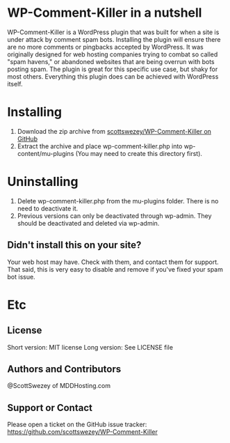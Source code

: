 # WP-Comment-Killer in a nutshell
WP-Comment-Killer is a WordPress plugin that was built for when a site is under attack by comment spam bots. Installing the plugin will ensure there are no more comments or pingbacks accepted by WordPress. It was originally designed for web hosting companies trying to combat so called "spam havens," or abandoned websites that are being overrun with bots posting spam. The plugin is great for this specific use case, but shaky for most others. Everything this plugin does can be achieved with WordPress itself.

# Installing
1. Download the zip archive from [scottswezey/WP-Comment-Killer on GitHub](https://raw.github.com/scottswezey/WP-Comment-Killer/master/wp-comment-killer.zip)
2. Extract the archive and place wp-comment-killer.php into wp-content/mu-plugins (You may need to create this directory first).


# Uninstalling
1. Delete wp-comment-killer.php from the mu-plugins folder. There is no need to deactivate it.
2. Previous versions can only be deactivated through wp-admin. They should be deactivated and deleted via wp-admin.

## Didn't install this on your site?
Your web host may have. Check with them, and contact them for support. That said, this is very easy to disable and remove if you've fixed your spam bot issue.

# Etc

## License
Short version: MIT license
Long version: See LICENSE file

## Authors and Contributors
@ScottSwezey of MDDHosting.com

## Support or Contact
Please open a ticket on the GitHub issue tracker: https://github.com/scottswezey/WP-Comment-Killer
